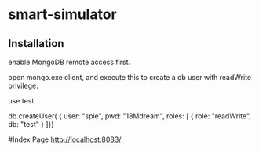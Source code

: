 
# smart-simulator
Installation
-------------
enable MongoDB remote access first.

open mongo.exe client, and execute this to create a db user with readWrite privilege.

use test

db.createUser( { user: "spie", pwd: "18Mdream", roles: [ { role: "readWrite", db: "test" } ]})


#Index Page
<http://localhost:8083/>